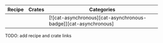 | Recipe | Crates | Categories |
|--------|--------|------------|
|  |  | [![cat-asynchronous][cat-asynchronous-badge]][cat-asynchronous] |

<div class="hidden">
TODO: add recipe and crate links
</div>
